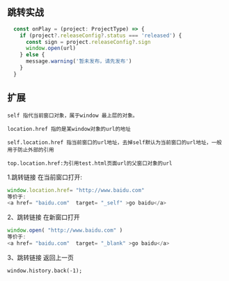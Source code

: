 
## 跳转实战
```javaScript
  const onPlay = (project: ProjectType) => {
    if (project?.releaseConfig?.status === 'released') {
      const sign = project.releaseConfig?.sign
      window.open(url)
    } else {
      message.warning('暂未发布，请先发布')
    }
  }
```

## 扩展
```
self 指代当前窗口对象，属于window 最上层的对象。

location.href 指的是某window对象的url的地址

self.location.href 指当前窗口的url地址，去掉self默认为当前窗口的url地址，一般用于防止外部的引用

top.location.href:为引用test.html页面url的父窗口对象的url
```

1.跳转链接 在当前窗口打开:
```javaScript
window.location.href= "http://www.baidu.com"    
等价于:
<a href= "baidu.com"  target= "_self" >go baidu</a>  
```


2、跳转链接 在新窗口打开
```javaScript
window.open( "http://www.baidu.com" )
等价于:
<a href= "baidu.com"  target= "_blank" >go baidu</a>
```

3、跳转链接 返回上一页
```
window.history.back(-1);
```
